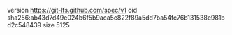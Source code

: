 version https://git-lfs.github.com/spec/v1
oid sha256:ab43d7d49e024b6f5b9aca5c822f89a5dd7ba54fc76b131538e981bd2c548439
size 5125
